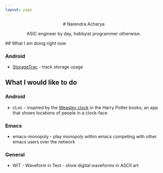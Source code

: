 ```yaml
---
layout: page
---
```


<center>
# Narendra Acharya 

ASIC engineer by day, hobbyist programmer otherwise.
</center>
## What I am doing right now

### Android
* [StorageTrac](/SDCardTrac) - track storage usage

## What I would like to do

### Android

* cLoc - inspired by the [Weasley clock](http://harrypotter.wikia.com/wiki/Weasley_Clock) in the Harry Potter books, an app that shows locations of people in a clock-face

### Emacs

* emacs-monopoly - play monopoly within emacs competing with other emacs users over the network

### General

* WiT - Waveform in Text - show digital waveforms in ASCII art
